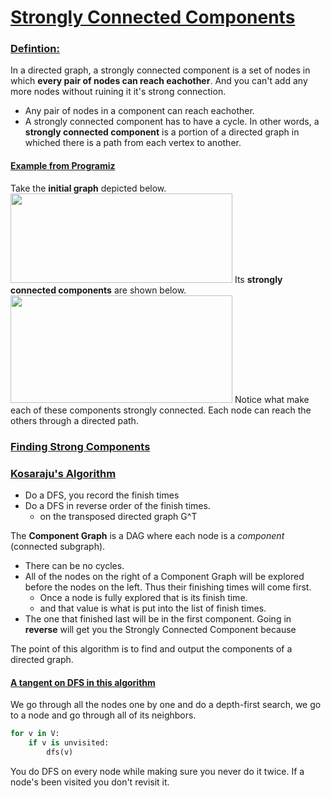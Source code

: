# <u>Strongly Connected Components</u>
### <u>Defintion:</u>
In a directed graph, a strongly connected component is a set of nodes in which **every pair of nodes can reach eachother**. And you can't add any more nodes without ruining it it's strong connection. 
* Any pair of nodes in a component can reach eachother.
* A strongly connected component has to have a cycle. 
In other words, a **strongly connected component** is a portion of a directed graph in whiched there is a path from each vertex to another.
#### <u>Example from Programiz</u>
Take the **initial graph** depicted below.
<img src="https://cdn.programiz.com/sites/tutorial2program/files/scc-initial-graph.png" width="355" height="143"/>
Its **strongly connected components** are shown below.
<img src="https://cdn.programiz.com/sites/tutorial2program/files/scc-strongly-connected-components.png" width="355" height="172"/>
Notice what make each of these components strongly connected. Each node can reach the others through a directed path. 
### <u>Finding Strong Components</u>
### <u>Kosaraju's Algorithm</u>
* Do a DFS, you record the finish times
* Do a DFS in reverse order of the finish times.
	* on the transposed directed graph G^T 

The **Component Graph** is a DAG where each node is a *component* (connected subgraph). 
* There can be no cycles. 
* All of the nodes on the right of a Component Graph will be explored before the nodes on the left. Thus their finishing times will come first.
	* Once a node is fully explored that is its finish time.
	* and that value is what is put into the list of finish times.
* The one that finished last will be in the first component.
Going in **reverse** will get you the Strongly Connected Component because 

The point of this algorithm is to find and output the components of a directed graph. 

#### <u>A tangent on DFS in this algorithm</u>
We go through all the nodes one by one and do a depth-first search, we go to a node and go through all of its neighbors. 
```python
for v in V:
	if v is unvisited:
		dfs(v)
```
You do DFS on every node while making sure you never do it twice. If a node's been visited you don't revisit it.
